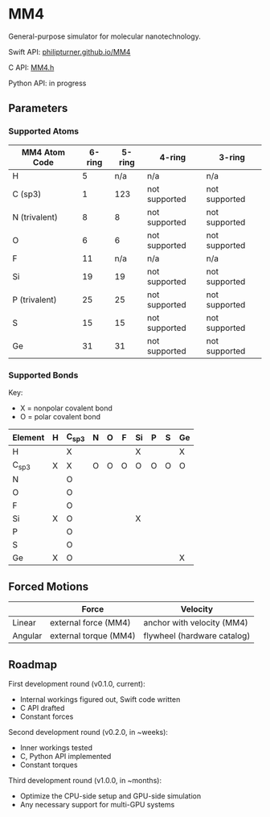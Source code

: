 # MM4

General-purpose simulator for molecular nanotechnology.

Swift API: [philipturner.github.io/MM4](https://philipturner.github.io/MM4)

C API: [MM4.h](./Bindings/C/MM4.h)

Python API: in progress

## Parameters

### Supported Atoms

| MM4 Atom Code | 6-ring | 5-ring | 4-ring | 3-ring |
| - | - | - | - | - |
| H               | 5   | n/a | n/a           | n/a           |
| C (sp3)         | 1   | 123 | not supported | not supported |
| N (trivalent)   | 8   | 8   | not supported | not supported |
| O               | 6   | 6   | not supported | not supported |
| F               | 11  | n/a | n/a           | n/a           |
| Si              | 19  | 19  | not supported | not supported |
| P (trivalent)   | 25  | 25  | not supported | not supported |
| S               | 15  | 15  | not supported | not supported |
| Ge              | 31  | 31  | not supported | not supported |

### Supported Bonds

Key:
- X = nonpolar covalent bond
- O = polar covalent bond

| Element | H | C<sub>sp3</sub> | N | O | F | Si | P | S | Ge |
| --------------- | - | - | - | - | - | - | - | - | - |
| H               |   | X |   |   |   | X |   |   | X |
| C<sub>sp3</sub> | X | X | O | O | O | O | O | O | O |
| N               |   | O |   |   |   |   |   |   |   |
| O               |   | O |   |   |   |   |   |   |   |
| F               |   | O |   |   |   |   |   |   |   |
| Si              | X | O |   |   |   | X |   |   |   |
| P               |   | O |   |   |   |   |   |   |   |
| S               |   | O |   |   |   |   |   |   |   |
| Ge              | X | O |   |   |   |   |   |   | X |

## Forced Motions

|         | Force                 | Velocity                    |
| ------- | --------------------- | --------------------------- |
| Linear  | external force (MM4)  | anchor with velocity (MM4)  |
| Angular | external torque (MM4) | flywheel (hardware catalog) |

## Roadmap

First development round (v0.1.0, current):
- Internal workings figured out, Swift code written
- C API drafted
- Constant forces

Second development round (v0.2.0, in ~weeks):
- Inner workings tested
- C, Python API implemented
- Constant torques

Third development round (v1.0.0, in ~months):
- Optimize the CPU-side setup and GPU-side simulation
- Any necessary support for multi-GPU systems
